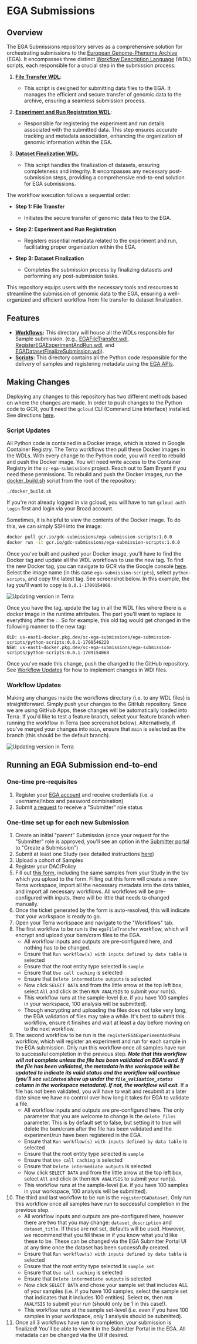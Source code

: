 # EGA Submissions

## Overview
The EGA Submissions repository serves as a comprehensive solution for orchestrating submissions to the [European Genome-Phenome Archive](https://ega-archive.org/) (EGA). It encompasses three distinct [Workflow Description Language](https://openwdl.org/) (WDL) scripts, each responsible for a crucial step in the submission process:

1. **[File Transfer WDL](workflows/EGAFileTransfer/EGAFileTransfer.wdl)**: 
   - This script is designed for submitting data files to the EGA. It manages the efficient and secure transfer of genomic data to the archive, ensuring a seamless submission process.

2. **[Experiment and Run Registration WDL](workflows/RegisterEGAExperimentAndRun/RegisterEGAExperimentAndRun.wdl)**: 
   - Responsible for registering the experiment and run details associated with the submitted data. This step ensures accurate tracking and metadata association, enhancing the organization of genomic information within the EGA.

3. **[Dataset Finalization WDL](workflows/RegisterEGADatasetFinalizeSubmission/RegisterEGADatasetFinalizeSubmission.wdl)**: 
   - This script handles the finalization of datasets, ensuring completeness and integrity. It encompasses any necessary post-submission steps, providing a comprehensive end-to-end solution for EGA submissions.

The workflow execution follows a sequential order:

- **Step 1: File Transfer**
  - Initiates the secure transfer of genomic data files to the EGA.

- **Step 2: Experiment and Run Registration**
  - Registers essential metadata related to the experiment and run, facilitating proper organization within the EGA.

- **Step 3: Dataset Finalization**
  - Completes the submission process by finalizing datasets and performing any post-submission tasks.

This repository equips users with the necessary tools and resources to streamline the submission of genomic data to the EGA, ensuring a well-organized and efficient workflow from file transfer to dataset finalization.

## Features
- **[Workflows](workflows):** This directory will house all the WDLs responsible for Sample submission. (e.g., [EGAFileTransfer.wdl](workflows/EGAFileTransfer/EGAFileTransfer.wdl), [RegisterEGAExperimentAndRun.wdl](workflows/RegisterEGAExperimentAndRun/RegisterEGAExperimentAndRun.wdl), and [EGADatasetFinalizeSubmission.wdl](workflows/RegisterEGADatasetFinalizeSubmission/RegisterEGADatasetFinalizeSubmission.wdl)).
- **[Scripts](scripts):** This directory contains all the Python code responsible for the delivery of samples and registering metadata using the [EGA APIs](https://submission.ega-archive.org/api/spec/#/).

## Making Changes
Deploying any changes to this repository has two different methods based on where the changes are made.
In order to push changes to the Python code to GCR, you'll need the `gcloud` CLI (Command Line Interface) installed. See directions [here](https://cloud.google.com/sdk/docs/install).

### Script Updates
All Python code is contained in a Docker image, which is stored in Google Container Registry. The Terra workflows then pull these Docker images in the WDLs.
With every change to the Python code, you will need to rebuild and push the Docker image. You will need write access to the Container Registry in the `sc-ega-submissions` project. Reach out to Sam Bryant if you need these permissions.
To rebuild and push the Docker images, run the [docker_build.sh](docker_build.sh) script from the root of the repository: 
```commandline
./docker_build.sh
```

If you're not already logged in via gcloud, you will have to run `gcloud auth login` first and login via your Broad account.

Sometimes, it is helpful to view the contents of the Docker image. To do this, we can simply SSH into the image:
```bash
docker pull gcr.io/gdc-submissions/ega-submission-scripts:1.0.0
docker run -it gcr.io/gdc-submissions/ega-submission-scripts:1.0.0
```

Once you've built and pushed your Docker image, you'll have to find the Docker tag and update all the WDL workflows to use the new tag. 
To find the new Docker tag, you can navigate to GCR via the Google console [here](https://console.cloud.google.com/artifacts?authuser=0&project=sc-ega-submissions). Select the image name (in this case `ega-submission-scripts`), select `python-scripts`, and copy the latest tag. See screenshot below. In this example, the tag you'll want to copy is `0.0.1-1709154068`.

![Updating version in Terra](images/GCR_tag.png)

Once you have the tag, update the tag in all the WDL files where there is a docker image in the runtime attributes. The part you'll want to replace is everything after the `:`. 
So for example, this old tag would get changed in the following manner to the new tag:
```
OLD: us-east1-docker.pkg.dev/sc-ega-submissions/ega-submission-scripts/python-scripts:0.0.1-1708546220
NEW: us-east1-docker.pkg.dev/sc-ega-submissions/ega-submission-scripts/python-scripts:0.0.1-1709154068
```
Once you've made this change, push the changed to the GitHub repository. See [Workflow Updates](#workflow-updates) for how to implement changes in WDl files.

### Workflow Updates
Making any changes inside the workflows directory (i.e. to any WDL files) is straightforward. Simply push your changes to the GitHub repository. Since we are using GitHub Apps, these changes will be automatically loaded into Terra. If you'd like to test a feature branch, select your feature branch when running the workflow in Terra (see screenshot below). Alternatively, if you've merged your changes into `main`, ensure that `main` is selected as the branch (this should be the default branch).

![Updating version in Terra](images/workspace_info.png)


## Running an EGA Submission end-to-end
### One-time pre-requisites
1. Register your [EGA account](https://ega-archive.org/register/) and receive credentials (i.e. a username/inbox and password combination)
2. Submit [a request](https://profile.ega-archive.org/submitter-request) to receive a "Submitter" role status 

### One-time set up for each new Submission 
1. Create an initial "parent" Submission (once your request for the "Submitter" role is approved, you'll see an option in the [Submitter portal](https://submission.ega-archive.org/) to "Create a Submission")
2. Submit at least one Study (see detailed instructions [here](https://ega-archive.org/submission/metadata/submission/sequencing-phenotype/submitter-portal/))
3. Upload a cohort of Samples 
4. Register your DAC/Policy 
5. Fill out [this form](https://data-operations-portal.gotc-prod.broadinstitute.org/jira/ega_sample_submission/), including the same samples from your Study in the tsv which you upload to the form. Filling out this form will create a new Terra workspace, import all the necessary metadata into the data tables, and import all necessary workflows. All workflows will be pre-configured with inputs, there will be little that needs to changed manually. 
6. Once the ticket generated by the form is auto-resolved, this will indicate that your workspace is ready to go. 
7. Open your Terra workspace and navigate to the "Workflows" tab. 
8. The first workflow to be run is the `egaFileTransfer` workflow, which will encrypt and upload your bam/cram files to the EGA. 
   * All workflow inputs and outputs are pre-configured here, and nothing has to be changed. 
   * Ensure that `Run workflow(s) with inputs defined by data table` is selected
   * Ensure that the root entity type selected is `sample`
   * Ensure that `Use call caching` is selected
   * Ensure that `Delete intermediate outputs` is selected 
   * Now click `SELECT DATA` and from the little arrow at the top left box, select `All` and click `OK` then `RUN ANALYSIS` to submit your run(s). 
   * This workflow runs at the sample-level (i.e. if you have 100 samples in your workspace, 100 analysis will be submitted). 
   * Though encrypting and uploading the files does not take very long, the EGA validation of files may take a while. It's best to submit this workflow, ensure it finishes and wait at least a day before moving on to the next workflow.
9. The second workflow to be run is the `registerEGAExperimentAndRuns` workflow, which will register an experiment and run for each sample in the EGA submission. Only run this workflow once all samples have run to successful completion in the previous step. _**Note that this workflow will not complete unless the file has been validated on EGA's end. If the file has been validated, the metadata in the workspace will be updated to indicate its valid status and the workflow will continue (you'll see `validated` show up under the `file_validation_status` column in the workspace metadata). If not, the workflow will exit.**_ If a file has not been validated, you will have to wait and resubmit at a later date since we have no control over how long it takes for EGA to validate a file.
   * All workflow inputs and outputs are pre-configured here. The only parameter that you are welcome to change is the `delete_files` parameter. This is by default set to false, but setting it to true will delete the bam/cram after the file has been validated and the experiment/run have been registered in the EGA.
   * Ensure that `Run workflow(s) with inputs defined by data table` is selected
   * Ensure that the root entity type selected is `sample`
   * Ensure that `Use call caching` is selected
   * Ensure that `Delete intermediate outputs` is selected 
   * Now click `SELECT DATA` and from the little arrow at the top left box, select `All` and click `OK` then `RUN ANALYSIS` to submit your run(s).
   * This workflow runs at the sample-level (i.e. if you have 100 samples in your workspace, 100 analysis will be submitted).
10. The third and last workflow to be run is the `registerEGADataset`. Only run this workflow once all samples have run to successful completion in the previous step.
    * All workflow inputs and outputs are pre-configured here, however there are two that you may change: `dataset_description` and `dataset_title`. If these are not set, defaults will be used. However, we recommend that you fill these in if you know what you'd like these to be. These can be changed via the EGA Submitter Portal UI at any time once the dataset has been successfully created. 
    * Ensure that `Run workflow(s) with inputs defined by data table` is selected
    * Ensure that the root entity type selected is `sample_set`
    * Ensure that `Use call caching` is selected
    * Ensure that `Delete intermediate outputs` is selected 
    * Now click `SELECT DATA` and chose your sample set that includes ALL of your samples (i.e. if you have 100 samples, select the sample set that indicates that it includes 100 entities). Select `OK`, then `RUN ANALYSIS` to submit your _run_ (should only be 1 in this case!). 
    * This workflow runs at the sample set-level (i.e. even if you have 100 samples in your workspace, only 1 analysis should be submitted).
11. Once all 3 workflows have run to completion, your submission is finalized! You'll be able to view it in the Submitter Portal in the EGA. All metadata can be changed via the UI if desired.